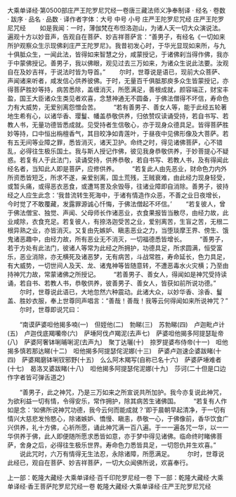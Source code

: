 大乘单译经·第0500部庄严王陀罗尼咒经一卷唐三藏法师义净奉制译
· 经名 · 卷数 · 跋序
· 品名 · 品数 · 译作者字体：大号 中号 小号
庄严王陀罗尼咒经
庄严王陀罗尼咒经
　　如是我闻：一时，薄伽梵在布怛洛迦山，为诸人天一切大众演说法。遍观十方以妙音声，告观自在菩萨、妙吉祥菩萨言：“善男子，有经名《一切如来所护观察众生示现佛刹庄严王陀罗尼》。我昔初发心时，于华光显现如来所，与九十俱胝众生，一闻此法，皆得如来智慧之分，咸蒙授记，于诸佛刹当得作佛，我亦于中蒙佛授记。善男子，我以佛眼，观见过去三万如来，为诸众生说此法要。汝观自在及妙吉祥，于说法时皆为导首。”
　　尔时，世尊说是语已，现前大众菩萨、声闻诸来听者，咸发信心供养彼佛。于时，无量百千俱胝那庾多众生皆蒙授记，亦得菩萨胜妙等持，病苦悉除，盖缠消灭，所愿满足，善根成就，颜容端正，财宝丰盈，国王大臣诸众生类见者欢喜，念慧神通无不圆备，于佛法僧得不坏信，寿命色力有大威势，无爱别离怨憎会苦。
　　“若有善男子、善女人等，能于此经五轮著地生希有心，以诸华香、璎鬘、幡盖恭敬供养，归依赞叹读诵受持，若自书写、若教人书，无量功德皆悉成就。见受持者生信敬心，亦于现身众德具足。皆得菩萨胜妙等持，口中恒出栴檀香气，其目皎净如青莲叶，于昼夜中见佛形像及大菩萨。若有五无间等业障之罪，悉皆消灭，诸天卫护。命终之时，得见诸佛菩萨，心不错乱，必得往生极乐国土。我与斯人授记作佛，彼见我身恭敬供养，于妙菩提心不疑惑。若复有人于此法门，读诵受持，供养恭敬，若自书写、若教人书，及有得闻此经名者，当知此人即是菩萨，应修供养。
　　“若复此人由先恶业，财命色力内外所资悉皆短乏，所求不遂，亲爱别离，国土荒残，王贼衰难，由此经力现身轻受，或暂头痛，或得恶衣恶食，或遭骂詈及余毁辱，往诸业障即自消除。善男子，彼持经之人应生此念：‘我昔流转生死海中，于诸有情造作众恶，不善之业日夜增长，今时觉了不敢覆藏，发露罪源诚心忏悔，于佛法僧起不坏信。’
　　“若复彼人，曾于佛法僧宝、独觉、声闻、父母师长作诸恶业，衣食果报皆当散尽，由经力故，此业咸除，衣食充足。若复彼人，有捺洛迦受苦之业，爱别离苦，生盲之苦，无根二根异熟之业，亦皆消灭。又复由先嫉妒、瞋恚恶业之力，当堕琰摩王界、傍生、饿鬼诸恶趣中，由经力故，所有恶业无不消灭，一切福德悉皆增长。
　　“善男子，若于方处有此法门，彼诸人等常为此经之所拥护，功德具足，所求圆满，恒受富乐，恶业消除，亦无横死及诸恶梦，无有病苦，斗战常胜，寿命延长，色力具足，有大威势，一切世间人及天、龙、诸鬼神等皆随意转，不遭恶毒水火灾横；乃至由持神咒力故，常蒙诸佛之所授记。
　　“若善男子、善女人，得闻如是神咒受持读诵，若自书、若教人书，恭敬供养，彼善男子、善女人，皆获如前所说功德。”
　　尔时，世尊说此语已，大地忽然六种震动。此诸大众，以妙华香、涂香、鬘盖、胜妙衣服，奉上世尊同声唱言：“善哉！善哉！我等云何得闻如来所说神咒？”
　　尔时，世尊即说咒曰：

　　“南谟萨婆呾他揭多喃(一)　但姪他(二)　勃睇(三)　苏勃睇(四)　卢迦毗卢计(五)　卢迦伐底羯囒帝(六)　萨埵阿伐卢羯泥(去声七)　萨婆呾他揭多阿提瑟耻帝(八)　萨婆阿奢钵唎晡唎泥(去声九)　聚丁达囇(十)　捺罗提婆布侍帝(十一)　呾他揭多慎若那达睇(十二)　呾他揭多阿提瑟侘泥娜(十三)　萨婆卢迦速企婆跋睹(十四)　萨婆羯磨钵唎钗邪野(十五)　么么阿木羯写(自称已名十六)　萨婆萨埵难者(十七)　曷洛叉婆跋睹(十八)　呾他揭多阿提瑟侘泥娜(十九)　莎诃(二十但是口边作字者皆可弹舌道之)

　　“善男子，此之神咒，乃是三万如来之所宣说共所加护。我今亦复说此神咒，为欲利益一切有情，令得安乐，常作拥护，除其病苦生诸佛国。
　　“若复有人作如是念：‘如佛所说神咒功德，我今云何而能成就？’即于晨朝早起清净，于一切有情兴大慈悲发怜愍心，除诸嫉妒、憍慢、瞋恚，恭敬一心，于佛像前，香华饮食广兴供养，礼十方佛，心祈所愿，诵此神咒满一百八遍。于一一遍各咒一华，以一一华供养于佛，此人即便随所愿求悉皆如意，亦于梦中得见诸佛。临命终时睹佛菩萨，舍身之后，必得往生极乐世界。寿命色力悉皆具足，一切怨仇并生欢喜。”
　　说此咒时，六万有情得无生法忍，永除诸障，所愿满足。
　　尔时，世尊说此经已，观自在菩萨、妙吉祥菩萨，一切大众闻佛所说，欢喜奉行。

上一部：乾隆大藏经·大乘单译经·百千印陀罗尼经一卷
下一部：乾隆大藏经·大乘单译经·香王菩萨陀罗尼咒经一卷
乾隆大藏经·大乘单译经·庄严王陀罗尼咒经